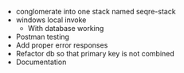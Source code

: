- conglomerate into one stack named seqre-stack
- windows local invoke
    - With database working
- Postman testing
- Add proper error responses
- Refactor db so that primary key is not combined
- Documentation